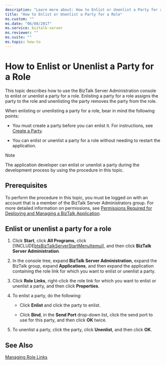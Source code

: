 ```yaml
---
description: "Learn more about: How to Enlist or Unenlist a Party for a Role"
title: "How to Enlist or Unenlist a Party for a Role"
ms.custom: ""
ms.date: "06/08/2017"
ms.service: biztalk-server
ms.reviewer: ""
ms.suite: ""
ms.topic: how-to
---
```

# How to Enlist or Unenlist a Party for a Role
This topic describes how to use the BizTalk Server Administration console to enlist or unenlist a party for a role. Enlisting a party for a role assigns the party to the role and unenlisting the party removes the party from the role.  
  
 When enlisting or unenlisting a party for a role, bear in mind the following points:  
  
-   You must create a party before you can enlist it. For instructions, see [Create a Party](managing-parties.md).  
  
-   You can enlist or unenlist a party for a role without needing to restart the application.  
  
> [!NOTE]
>  The application developer can enlist or unenlist a party during the development process by using the procedure in this topic.  
  
## Prerequisites  
 To perform the procedure in this topic, you must be logged on with an account that is a member of the BizTalk Server Administrators group. For more detailed information on permissions, see [Permissions Required for Deploying and Managing a BizTalk Application](../core/permissions-required-for-deploying-and-managing-a-biztalk-application.md).  
  
## Enlist or unenlist a party for a role  
  
1. Click **Start**, click **All Programs**, click [!INCLUDE[btsBizTalkServerStartMenuItemui](../includes/btsbiztalkserverstartmenuitemui-md.md)], and then click **BizTalk Server Administration**.  
  
2. In the console tree, expand **BizTalk Server Administration**, expand the BizTalk group, expand **Applications**, and then expand the application containing the role link for which you want to enlist or unenlist a party.  
  
3. Click **Role Links**, right-click the role link for which you want to enlist or unenlist a party, and then click **Properties**.  
  
4. To enlist a party, do the following:  
  
   -   Click **Enlist** and click the party to enlist.  
  
   -   Click **Bind**, in the **Send Port** drop-down list, click the send port to use for this party, and then click **OK** twice.  
  
5. To unenlist a party, click the party, click **Unenlist**, and then click **OK**.  
  
## See Also  
 [Managing Role Links](../core/managing-role-links.md)
